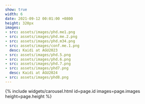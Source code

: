 ```yaml
---
show: true
width: 6
date: 2021-09-12 00:01:00 +0800
height: 320px
images:
- src: assets/images/phd.me1.png
- src: assets/images/phd.me.2.png
- src: assets/images/phd.m34.png
- src: assets/images/conf.me.1.png
  desc: Kaidi at AGU2023
- src: assets/images/phd.5.png
- src: assets/images/phd.6.png
- src: assets/images/phd.7.png
- src: assets/images/phd7.png
  desc: Kaidi at AGU2024
- src: assets/images/phd8.png
---
```


{% include widgets/carousel.html id=page.id images=page.images height=page.height %}
